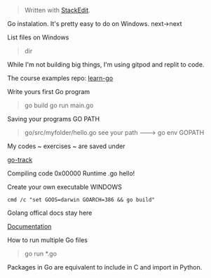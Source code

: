 ﻿


> Written with [StackEdit](https://stackedit.io/).

Go instalation. It's pretty easy to do on Windows.
next->next

List files on Windows 

> dir

While I'm not building big things, I'm using gitpod and replit to code.

 The course examples repo:
 [learn-go](https://github.com/spacexjedi/learngo)

Write yours first Go program

> go build
> go run main.go

Saving your programs GO PATH

> go/src/myfolder/hello.go
> see your path --->  go env GOPATH

My codes ~ exercises ~ are saved under 

[go-track](https://github.com/spacexjedi/go-track)


Compiling code 0x00000
Runtime .go hello!

Create your own executable  WINDOWS

`cmd /c "set GOOS=darwin GOARCH=386 && go build"`

Golang offical docs stay here

[Documentation](https://tour.golang.org/)

How to run multiple Go files

> go run *.go

Packages in Go  are equivalent to include in C and import in Python.












